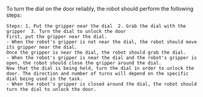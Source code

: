 To turn the dial on the door reliably, the robot should perform the following steps:

    Steps: 1. Put the gripper near the dial  2. Grab the dial with the gripper  3. Turn the dial to unlock the door
    First, put the gripper near the dial.
    - When the robot's gripper is not near the dial, the robot should move its gripper near the dial.
    Once the gripper is near the dial, the robot should grab the dial.
    - When the robot's gripper is near the dial and the robot's gripper is open, the robot should close the gripper around the dial.
    Now that the dial is being held, turn the dial in order to unlock the door. The direction and number of turns will depend on the specific dial being used in the task.
    - When the robot's gripper is closed around the dial, the robot should turn the dial to unlock the door.